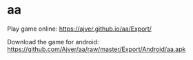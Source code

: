 # aa

Play game online: https://ajver.github.io/aa/Export/

Download the game for android: https://github.com/Ajver/aa/raw/master/Export/Android/aa.apk
